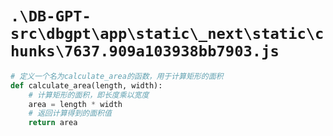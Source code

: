 # `.\DB-GPT-src\dbgpt\app\static\_next\static\chunks\7637.909a103938bb7903.js`

```py
# 定义一个名为calculate_area的函数，用于计算矩形的面积
def calculate_area(length, width):
    # 计算矩形的面积，即长度乘以宽度
    area = length * width
    # 返回计算得到的面积值
    return area
```
